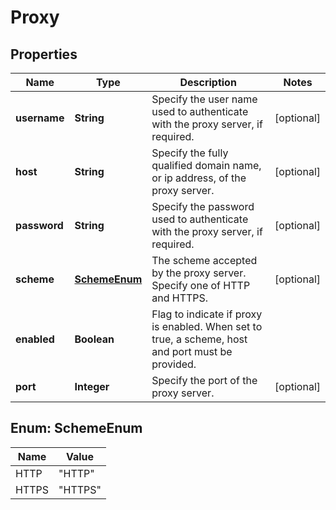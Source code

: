 # Proxy

## Properties
Name | Type | Description | Notes
------------ | ------------- | ------------- | -------------
**username** | **String** | Specify the user name used to authenticate with the proxy server, if required.  |  [optional]
**host** | **String** | Specify the fully qualified domain name, or ip address, of the proxy server.  |  [optional]
**password** | **String** | Specify the password used to authenticate with the proxy server, if required.  |  [optional]
**scheme** | [**SchemeEnum**](#SchemeEnum) | The scheme accepted by the proxy server. Specify one of HTTP and HTTPS.  |  [optional]
**enabled** | **Boolean** | Flag to indicate if proxy is enabled. When set to true, a scheme, host and port must be provided.  | 
**port** | **Integer** | Specify the port of the proxy server. |  [optional]

<a name="SchemeEnum"></a>
## Enum: SchemeEnum
Name | Value
---- | -----
HTTP | &quot;HTTP&quot;
HTTPS | &quot;HTTPS&quot;
